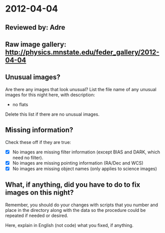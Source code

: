 # 2012-04-04

## Reviewed by:   Adre

## Raw image gallery: http://physics.mnstate.edu/feder_gallery/2012-04-04

## Unusual images?

Are there any images that look unusual? List the file name of any unusual images for this night here, with description:

+ no flats

Delete this list if there are no unusual images.

## Missing information?

Check these off if they are true:

- [x] No images are missing filter information (except BIAS and DARK, which need no filter).
- [x] No images are missing pointing information (RA/Dec and WCS)
- [x] No images are missing object names (only applies to science images)

## What, if anything, did you have to do to fix images on this night?

Remember, you should do your changes with scripts that you number and place in the
directory along with the data so the procedure could be repeated if needed or
desired.

Here, explain in English (not code) what you fixed, if anything.
